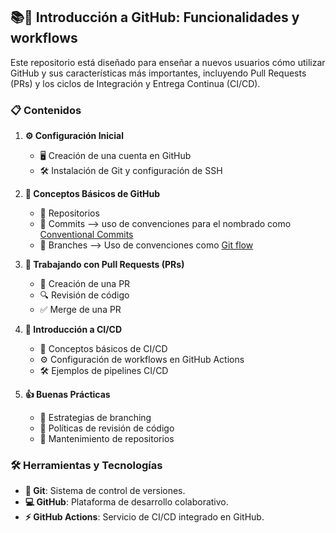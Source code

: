 ## 📚🔧 Introducción a GitHub: Funcionalidades y workflows

Este repositorio está diseñado para enseñar a nuevos usuarios cómo utilizar GitHub y sus características más importantes, incluyendo Pull Requests (PRs) y los ciclos de Integración y Entrega Continua (CI/CD).

### 📋 Contenidos

1. **⚙️ Configuración Inicial**
   - 🖥️ Creación de una cuenta en GitHub
   - 🛠️ Instalación de Git y configuración de SSH

2. **📘 Conceptos Básicos de GitHub**
   - 📂 Repositorios
   - 💾 Commits --> uso de convenciones para el nombrado como [Conventional Commits](https://www.conventionalcommits.org/en/v1.0.0/#summary)
   - 🌿 Branches --> Uso de convenciones como [Git flow ](https://docs.github.com/es/get-started/using-github/github-flow)

3. **🔄 Trabajando con Pull Requests (PRs)**
   - 📝 Creación de una PR
   - 🔍 Revisión de código
   - ✅ Merge de una PR

4. **🚀 Introducción a CI/CD**
   - 📜 Conceptos básicos de CI/CD
   - ⚙️ Configuración de workflows en GitHub Actions
   - 🛠️ Ejemplos de pipelines CI/CD

5. **👍 Buenas Prácticas**
   - 🌲 Estrategias de branching
   - 👥 Políticas de revisión de código
   - 🧹 Mantenimiento de repositorios

### 🛠️ Herramientas y Tecnologías

- **🐙 Git**: Sistema de control de versiones.
- **💻 GitHub**: Plataforma de desarrollo colaborativo.
- **⚡ GitHub Actions**: Servicio de CI/CD integrado en GitHub.
